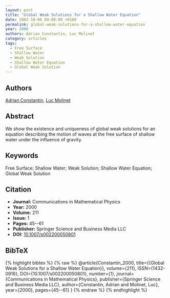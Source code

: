 ```yaml
---
layout: post
title: "Global Weak Solutions for a Shallow Water Equation"
date: 2002-10-06 00:00:00 +0100
permalink: global-weak-solutions-for-a-shallow-water-equation
year: 2000
authors: Adrian Constantin, Luc Molinet
category: articles
tags:
  - Free Surface
  - Shallow Water
  - Weak Solution
  - Shallow Water Equation
  - Global Weak Solution
---
```

 
## Authors
[Adrian Constantin](authors/adrian-constantin), [Luc Molinet](authors/luc-molinet)
 
## Abstract
We show the existence and uniqueness of global weak solutions for an equation describing the motion of waves at the free surface of shallow water under the influence of gravity.
 
## Keywords
Free Surface; Shallow Water; Weak Solution; Shallow Water Equation; Global Weak Solution
 
## Citation
- **Journal:** Communications in Mathematical Physics
- **Year:** 2000
- **Volume:** 211
- **Issue:** 1
- **Pages:** 45--61
- **Publisher:** Springer Science and Business Media LLC
- **DOI:** [10.1007/s002200050801](https://doi.org/10.1007/s002200050801)
 
## BibTeX
{% highlight bibtex %}
{% raw %}
@article{Constantin_2000,
  title={{Global Weak Solutions for a Shallow Water Equation}},
  volume={211},
  ISSN={1432-0916},
  DOI={10.1007/s002200050801},
  number={1},
  journal={Communications in Mathematical Physics},
  publisher={Springer Science and Business Media LLC},
  author={Constantin, Adrian and Molinet, Luc},
  year={2000},
  pages={45--61}
}
{% endraw %}
{% endhighlight %}
 
